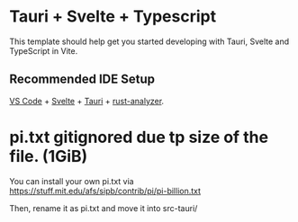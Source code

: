 # Tauri + Svelte + Typescript

This template should help get you started developing with Tauri, Svelte and TypeScript in Vite.

## Recommended IDE Setup

[VS Code](https://code.visualstudio.com/) + [Svelte](https://marketplace.visualstudio.com/items?itemName=svelte.svelte-vscode) + [Tauri](https://marketplace.visualstudio.com/items?itemName=tauri-apps.tauri-vscode) + [rust-analyzer](https://marketplace.visualstudio.com/items?itemName=rust-lang.rust-analyzer).

# pi.txt gitignored due tp size of the file. (1GiB)

You can install your own pi.txt via https://stuff.mit.edu/afs/sipb/contrib/pi/pi-billion.txt

Then, rename it as pi.txt and move it into src-tauri/

